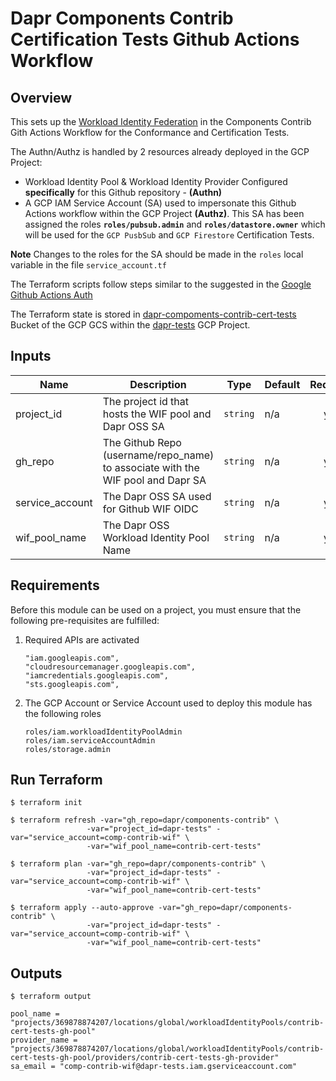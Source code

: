 # Dapr Components Contrib Certification Tests Github Actions Workflow

## Overview

This sets up the [Workload Identity Federation](https://cloud.google.com/iam/docs/workload-identity-federation) in the Components Contrib Gith Actions Workflow
for the Conformance and Certification Tests.

The Authn/Authz is handled by 2 resources already deployed in the GCP Project:

- Workload Identity Pool & Workload Identity Provider Configured **specifically** for this Github repository -  **(Authn)**
- A GCP IAM Service Account (SA) used to impersonate this Github Actions workflow within the GCP Project **(Authz)**.  This SA has been assigned the roles **`roles/pubsub.admin`** and **`roles/datastore.owner`** which will be used for the `GCP PusbSub` and `GCP Firestore` Certification Tests.

 **Note** Changes to the roles for the SA should be made in the `roles` local variable in the file `service_account.tf`

The Terraform scripts follow steps similar to the suggested in the [Google Github Actions Auth](https://github.com/google-github-actions/auth#setting-up-workload-identity-federation)

The Terraform state is stored in [dapr-compoments-contrib-cert-tests](https://console.cloud.google.com/storage/browser/dapr-compoments-contrib-cert-tests?project=dapr-tests) Bucket
of the GCP GCS within the [dapr-tests](https://console.cloud.google.com/home/dashboard?project=dapr-tests) GCP Project.


## Inputs

| Name | Description | Type | Default | Required |
|------|-------------|------|---------|:--------:|
| project\_id | The project id that hosts the WIF pool and Dapr OSS SA | `string` | n/a | yes |
| gh\_repo    | The Github Repo (username/repo_name) to associate with the WIF pool and Dapr SA | `string` | n/a | yes |
| service_account | The Dapr OSS SA used for Github WIF OIDC | `string` | n/a | yes |
| wif\_pool\_name | The Dapr OSS Workload Identity Pool Name | `string` | n/a | yes |

## Requirements

Before this module can be used on a project, you must ensure that the following pre-requisites are fulfilled:

1. Required APIs are activated

    ```
    "iam.googleapis.com",
    "cloudresourcemanager.googleapis.com",
    "iamcredentials.googleapis.com",
    "sts.googleapis.com",
    ```

1. The GCP Account or Service Account used to deploy this module has the following roles

    ```
    roles/iam.workloadIdentityPoolAdmin
    roles/iam.serviceAccountAdmin
    roles/storage.admin
    ```

## Run Terraform

```
$ terraform init

$ terraform refresh -var="gh_repo=dapr/components-contrib" \
                 -var="project_id=dapr-tests" -var="service_account=comp-contrib-wif" \
                 -var="wif_pool_name=contrib-cert-tests"

$ terraform plan -var="gh_repo=dapr/components-contrib" \
                 -var="project_id=dapr-tests" -var="service_account=comp-contrib-wif" \
                 -var="wif_pool_name=contrib-cert-tests"

$ terraform apply --auto-approve -var="gh_repo=dapr/components-contrib" \
                 -var="project_id=dapr-tests" -var="service_account=comp-contrib-wif" \
                 -var="wif_pool_name=contrib-cert-tests"
```


## Outputs
```
$ terraform output                                                   
    
pool_name = "projects/369878874207/locations/global/workloadIdentityPools/contrib-cert-tests-gh-pool"
provider_name = "projects/369878874207/locations/global/workloadIdentityPools/contrib-cert-tests-gh-pool/providers/contrib-cert-tests-gh-provider"
sa_email = "comp-contrib-wif@dapr-tests.iam.gserviceaccount.com"
```
